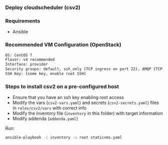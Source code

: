 ### Deploy cloudscheduler (csv2)

### Requirements

- Ansible

### Recommended VM Configuration (OpenStack)

```sh
OS: CentOS 7
Flavor: s4 recommended
Interface: provider
Security groups: default, ssh_only (TCP ingress on port 22), AMQP (TCP ingress on port 15671)
SSH Key: (some key, enable root SSH)
```

### Steps to install csv2 on a pre-configured host

- Ensure that you have an ssh key enabling root access
- Modify the vars (`csv2-vars.yaml`) and secrets (`csv2-secrets.yaml`) files in `roles/csv2/vars` with correct info
- Modify the inventory file (`inventory` in this folder) with target information
- Modify addenda (`addenda.yaml`)

Run:

```sh
ansible-playbook -i inventory -u root staticvms.yaml
```


